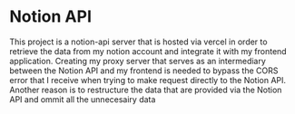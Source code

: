 # Notion API
This project is a notion-api server that is hosted via vercel in order to retrieve the data from my notion account and integrate it with my frontend application.
Creating my proxy server that serves as an intermediary between the Notion API and my frontend is needed to bypass the CORS error that I receive when trying to make request directly to the Notion API.
Another reason is to restructure the data that are provided via the Notion API and ommit all the unnecesairy data
